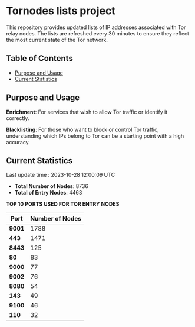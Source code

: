 # Tornodes lists project

This repository provides updated lists of IP addresses associated with Tor relay nodes. The lists are refreshed every 30 minutes to ensure they reflect the most current state of the Tor network.

## Table of Contents

- [Purpose and Usage](#purpose-and-usage)
- [Current Statistics](#current-statistics)


## Purpose and Usage

**Enrichment**: For services that wish to allow Tor traffic or identify it correctly.

**Blacklisting**: For those who want to block or control Tor traffic, understanding which IPs belong to Tor can be a starting point with a high accuracy.

## Current Statistics

Last update time : 2023-10-28 12:00:09 UTC

- **Total Number of Nodes**: 8736
- **Total of Entry Nodes**: 4463

**TOP 10 PORTS USED FOR TOR ENTRY NODES**

| **Port** | **Number of Nodes** |
|------|-----------------|
| **9001**   | 1788  |
| **443**   | 1471  |
| **8443**   | 125  |
| **80**   | 83  |
| **9000**   | 77  |
| **9002**   | 76  |
| **8080**   | 54  |
| **143**   | 49  |
| **9100**   | 46  |
| **110**   | 32  |

